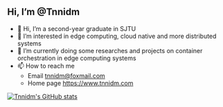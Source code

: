 ## Hi, I’m @Tnnidm

- 👋 Hi, I’m a second-year graduate in SJTU
- 👀 I’m interested in edge computing, cloud native and more distributed systems
- 🌱 I’m currently doing some researches and projects on container orchestration in edge computing systems
- 📫 How to reach me
  - Email tnnidm@foxmail.com
  - Home page https://www.tnnidm.com


[![Tnnidm's GitHub stats](https://github-readme-stats.vercel.app/api?username=tnnidm)](https://github.com/anuraghazra/github-readme-stats)


<!---
Tnnidm/Tnnidm is a ✨ special ✨ repository because its `README.md` (this file) appears on your GitHub profile.
You can click the Preview link to take a look at your changes.
--->
